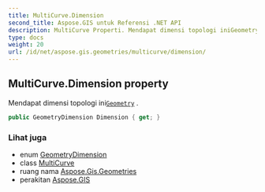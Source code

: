 ```yaml
---
title: MultiCurve.Dimension
second_title: Aspose.GIS untuk Referensi .NET API
description: MultiCurve Properti. Mendapat dimensi topologi iniGeometry .
type: docs
weight: 20
url: /id/net/aspose.gis.geometries/multicurve/dimension/
---
```

## MultiCurve.Dimension property

Mendapat dimensi topologi ini[`Geometry`](../../geometry/) .

```csharp
public GeometryDimension Dimension { get; }
```

### Lihat juga

* enum [GeometryDimension](../../geometrydimension/)
* class [MultiCurve](../)
* ruang nama [Aspose.Gis.Geometries](../../multicurve/)
* perakitan [Aspose.GIS](../../../)


